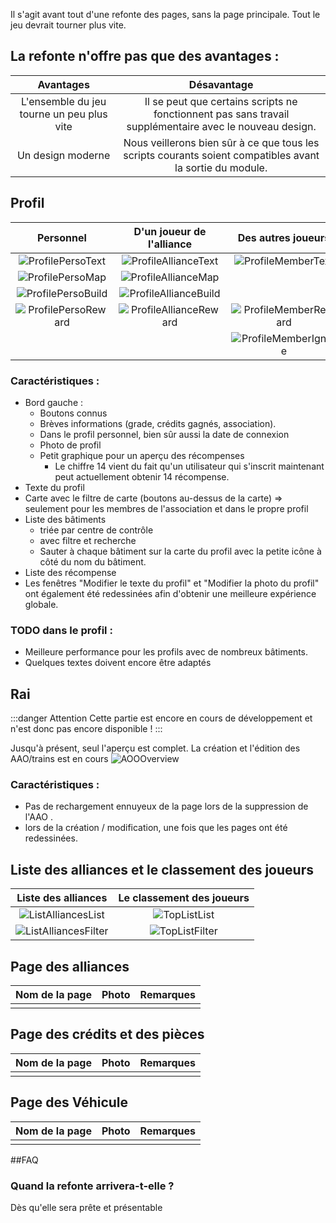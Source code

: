 Il s'agit avant tout d'une refonte des pages, sans la page principale.
Tout le jeu devrait tourner plus vite.

## La refonte n'offre pas que des avantages :

|                 Avantages                 |                                                Désavantage                                                |
| :---------------------------------------: | :-------------------------------------------------------------------------------------------------------: |
| L'ensemble du jeu tourne un peu plus vite |  Il se peut que certains scripts ne fonctionnent pas sans travail supplémentaire avec le nouveau design.  |
|             Un design moderne             | Nous veillerons bien sûr à ce que tous les scripts courants soient compatibles avant la sortie du module. |



## Profil 

|                     Personnel                   |              D'un joueur de l'alliance                |                Des autres joueurs                 |
| :---------------------------------------------: | :---------------------------------------------------: | :-----------------------------------------------: |
| ![ProfilePersoText](Profile/Perso/Text.png)     | ![ProfileAllianceText](Profile/Alliance/Text.png)     | ![ProfileMemberText](Profile/Member/Text.png)     |
| ![ProfilePersoMap](Profile/Perso/Map.png)       | ![ProfileAllianceMap](Profile/Alliance/Map.png)       |                                                   |
| ![ProfilePersoBuild](Profile/Perso/Build.png)   | ![ProfileAllianceBuild](Profile/Alliance/Build.png)   |                                                   |
| ![ProfilePersoReward](Profile/Perso/Reward.png) | ![ProfileAllianceReward](Profile/Alliance/Reward.png) | ![ProfileMemberReward](Profile/Member/Reward.png) |
|                                                 |                                                       | ![ProfileMemberIgnore](Profile/Member/Ignore.png) |

### Caractéristiques :
* Bord gauche :
	* Boutons connus
	* Brèves informations (grade, crédits gagnés, association).
	* Dans le profil personnel, bien sûr aussi la date de connexion
	* Photo de profil
	* Petit graphique pour un aperçu des récompenses
		* Le chiffre 14 vient du fait qu'un utilisateur qui s'inscrit maintenant peut actuellement obtenir 14 récompense.
* Texte du profil
* Carte avec le filtre de carte (boutons au-dessus de la carte) => seulement pour les membres de l'association et dans le propre profil
* Liste des bâtiments
	* triée par centre de contrôle
	* avec filtre et recherche
	* Sauter à chaque bâtiment sur la carte du profil avec la petite icône à côté du nom du bâtiment.
* Liste des récompense
* Les fenêtres "Modifier le texte du profil" et "Modifier la photo du profil" ont également été redessinées afin d'obtenir une meilleure expérience globale.

### TODO dans le profil :
* Meilleure performance pour les profils avec de nombreux bâtiments.
* Quelques textes doivent encore être adaptés

## Rai
:::danger Attention
Cette partie est encore en cours de développement et n'est donc pas encore disponible ! 
:::

Jusqu'à présent, seul l'aperçu est complet. La création et l'édition des AAO/trains est en cours
![AOOOverview](AOO/Overview.png)

### Caractéristiques :
* Pas de rechargement ennuyeux de la page lors de la suppression de l'AAO .
* lors de la création / modification, une fois que les pages ont été redessinées.

## Liste des alliances et le classement des joueurs


|                    Liste des alliances                    |                 Le classement des joueurs                 |
| :-------------------------------------------------------: | :-------------------------------------------------------: | 
| ![ListAlliancesList](ListAlliances/List.png)              | ![TopListList](TopList/List.png)                          | 
| ![ListAlliancesFilter](ListAlliances/Filter.png)          | ![TopListFilter](TopList/Filter.png)                      | 

## Page des alliances

|                       Nom de la page                      |                           Photo                           |                         Remarques                         |
| :-------------------------------------------------------: | :-------------------------------------------------------: | :-------------------------------------------------------: |
|                                                           |                                                           |                                                           |

## Page des crédits et des pièces

|                       Nom de la page                      |                           Photo                           |                         Remarques                         |
| :-------------------------------------------------------: | :-------------------------------------------------------: | :-------------------------------------------------------: |
|                                                           |                                                           |                                                           |

## Page des Véhicule

|                       Nom de la page                      |                           Photo                           |                         Remarques                         |
| :-------------------------------------------------------: | :-------------------------------------------------------: | :-------------------------------------------------------: |
|                                                           |                                                           |                                                           |

##FAQ
### Quand la refonte arrivera-t-elle ?
Dès qu'elle sera prête et présentable


